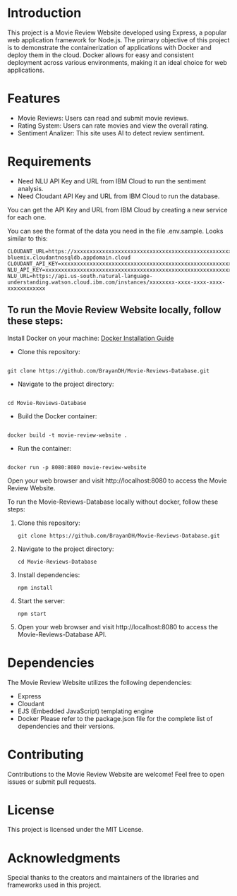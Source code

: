 # Introduction

This project is a Movie Review Website developed using Express, a popular web application framework for Node.js. The primary objective of this project is to demonstrate the containerization of applications with Docker and deploy them in the cloud. Docker allows for easy and consistent deployment across various environments, making it an ideal choice for web applications.

# Features

- Movie Reviews: Users can read and submit movie reviews.
- Rating System: Users can rate movies and view the overall rating.
- Sentiment Analizer: This site uses AI to detect review sentiment.

# Requirements

- Need NLU API Key and URL from IBM Cloud to run the sentiment analysis.
- Need Cloudant API Key and URL from IBM Cloud to run the database.

You can get the API Key and URL from IBM Cloud by creating a new service for each one.

You can see the format of the data you need in the file .env.sample.
Looks similar to this:

```env
CLOUDANT_URL=https://xxxxxxxxxxxxxxxxxxxxxxxxxxxxxxxxxxxxxxxxxxxxxxxxxxxxxxxxxxxxxxxx-bluemix.cloudantnosqldb.appdomain.cloud
CLOUDANT_API_KEY=xxxxxxxxxxxxxxxxxxxxxxxxxxxxxxxxxxxxxxxxxxxxxxxxxxxxxxxxxxxxxxxx
NLU_API_KEY=xxxxxxxxxxxxxxxxxxxxxxxxxxxxxxxxxxxxxxxxxxxxxxxxxxxxxxxxxxxxxxxx
NLU_URL=https://api.us-south.natural-language-understanding.watson.cloud.ibm.com/instances/xxxxxxxx-xxxx-xxxx-xxxx-xxxxxxxxxxxx
```

## To run the Movie Review Website locally, follow these steps:

Install Docker on your machine: [Docker Installation Guide ](https://docs.docker.com/engine/install/)

- Clone this repository:

```

git clone https://github.com/BrayanDH/Movie-Reviews-Database.git

```

- Navigate to the project directory:

```

cd Movie-Reviews-Database

```

- Build the Docker container:

```

docker build -t movie-review-website .

```

- Run the container:

```

docker run -p 8080:8080 movie-review-website

```

Open your web browser and visit http://localhost:8080 to access the Movie Review Website.

To run the Movie-Reviews-Database locally without docker, follow these steps:

1. Clone this repository:

   ```
   git clone https://github.com/BrayanDH/Movie-Reviews-Database.git
   ```

2. Navigate to the project directory:

   ```
   cd Movie-Reviews-Database
   ```

3. Install dependencies:

   ```
   npm install
   ```

4. Start the server:

   ```
   npm start
   ```

5. Open your web browser and visit http://localhost:8080 to access the Movie-Reviews-Database API.

# Dependencies

The Movie Review Website utilizes the following dependencies:

- Express
- Cloudant
- EJS (Embedded JavaScript) templating engine
- Docker
  Please refer to the package.json file for the complete list of dependencies and their versions.

# Contributing

Contributions to the Movie Review Website are welcome! Feel free to open issues or submit pull requests.

# License

This project is licensed under the MIT License.

# Acknowledgments

Special thanks to the creators and maintainers of the libraries and frameworks used in this project.
